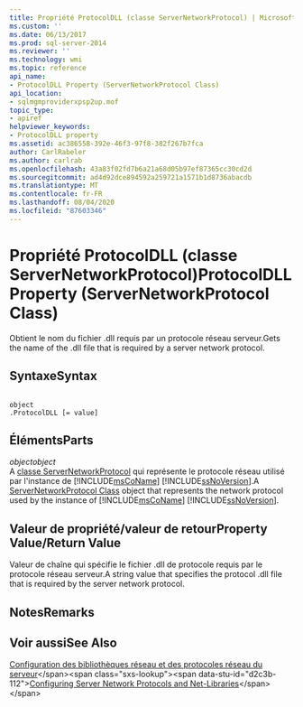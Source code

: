 ```yaml
---
title: Propriété ProtocolDLL (classe ServerNetworkProtocol) | Microsoft Docs
ms.custom: ''
ms.date: 06/13/2017
ms.prod: sql-server-2014
ms.reviewer: ''
ms.technology: wmi
ms.topic: reference
api_name:
- ProtocolDLL Property (ServerNetworkProtocol Class)
api_location:
- sqlmgmproviderxpsp2up.mof
topic_type:
- apiref
helpviewer_keywords:
- ProtocolDLL property
ms.assetid: ac386558-392e-46f3-97f8-382f267b7fca
author: CarlRabeler
ms.author: carlrab
ms.openlocfilehash: 43a83f02fd7b6a21a68d05b97ef87365cc30cd2d
ms.sourcegitcommit: ad4d92dce894592a259721a1571b1d8736abacdb
ms.translationtype: MT
ms.contentlocale: fr-FR
ms.lasthandoff: 08/04/2020
ms.locfileid: "87603346"
---
```

# <a name="protocoldll-property-servernetworkprotocol-class"></a><span data-ttu-id="d2c3b-102">Propriété ProtocolDLL (classe ServerNetworkProtocol)</span><span class="sxs-lookup"><span data-stu-id="d2c3b-102">ProtocolDLL Property (ServerNetworkProtocol Class)</span></span>
  <span data-ttu-id="d2c3b-103">Obtient le nom du fichier .dll requis par un protocole réseau serveur.</span><span class="sxs-lookup"><span data-stu-id="d2c3b-103">Gets the name of the .dll file that is required by a server network protocol.</span></span>  
  
## <a name="syntax"></a><span data-ttu-id="d2c3b-104">Syntaxe</span><span class="sxs-lookup"><span data-stu-id="d2c3b-104">Syntax</span></span>  
  
```  
  
object  
.ProtocolDLL [= value]  
```  
  
## <a name="parts"></a><span data-ttu-id="d2c3b-105">Éléments</span><span class="sxs-lookup"><span data-stu-id="d2c3b-105">Parts</span></span>  
 <span data-ttu-id="d2c3b-106">*object*</span><span class="sxs-lookup"><span data-stu-id="d2c3b-106">*object*</span></span>  
 <span data-ttu-id="d2c3b-107">A [classe ServerNetworkProtocol](servernetworkprotocol-class.md) qui représente le protocole réseau utilisé par l'instance de [!INCLUDE[msCoName](../../../includes/msconame-md.md)] [!INCLUDE[ssNoVersion](../../../includes/ssnoversion-md.md)].</span><span class="sxs-lookup"><span data-stu-id="d2c3b-107">A [ServerNetworkProtocol Class](servernetworkprotocol-class.md) object that represents the network protocol used by the instance of [!INCLUDE[msCoName](../../../includes/msconame-md.md)] [!INCLUDE[ssNoVersion](../../../includes/ssnoversion-md.md)].</span></span>  
  
## <a name="property-valuereturn-value"></a><span data-ttu-id="d2c3b-108">Valeur de propriété/valeur de retour</span><span class="sxs-lookup"><span data-stu-id="d2c3b-108">Property Value/Return Value</span></span>  
 <span data-ttu-id="d2c3b-109">Valeur de chaîne qui spécifie le fichier .dll de protocole requis par le protocole réseau serveur.</span><span class="sxs-lookup"><span data-stu-id="d2c3b-109">A string value that specifies the protocol .dll file that is required by the server network protocol.</span></span>  
  
## <a name="remarks"></a><span data-ttu-id="d2c3b-110">Notes</span><span class="sxs-lookup"><span data-stu-id="d2c3b-110">Remarks</span></span>  
  
## <a name="see-also"></a><span data-ttu-id="d2c3b-111">Voir aussi</span><span class="sxs-lookup"><span data-stu-id="d2c3b-111">See Also</span></span>  
 <span data-ttu-id="d2c3b-112">[Configuration des bibliothèques réseau et des protocoles réseau du serveur](https://msdn.microsoft.com/library/ms177485\(v=sql.100\).aspx)</span><span class="sxs-lookup"><span data-stu-id="d2c3b-112">[Configuring Server Network Protocols and Net-Libraries](https://msdn.microsoft.com/library/ms177485\(v=sql.100\).aspx)</span></span>  
  
  
